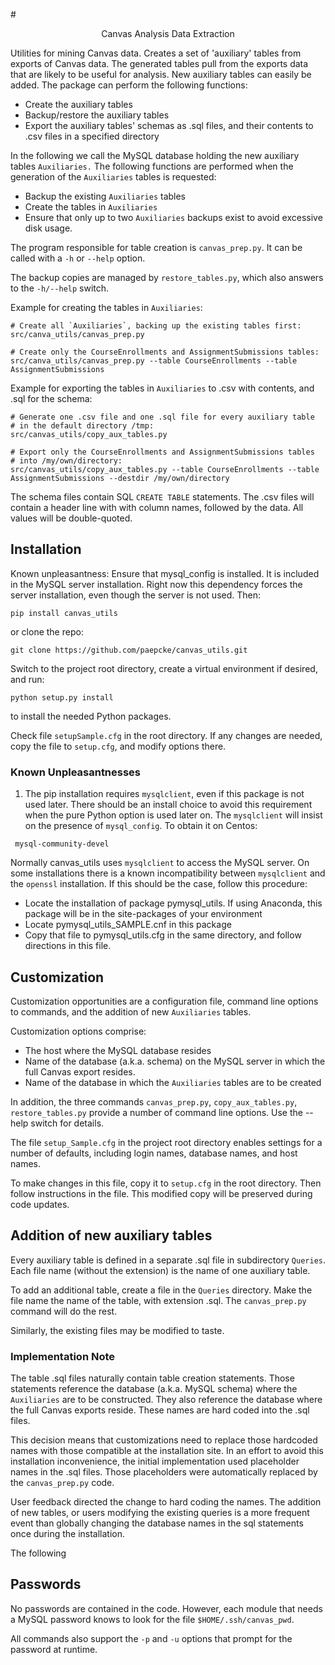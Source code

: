 #<p align="center">Canvas Analysis Data Extraction</p>


Utilities for mining Canvas data. Creates a set of 'auxiliary' tables from exports of Canvas data. The generated tables pull from the exports data that are likely to be useful for analysis. New auxiliary tables can easily be added. The package can perform the following functions: 

- Create the auxiliary tables
- Backup/restore the auxiliary tables
- Export the auxiliary tables' schemas as .sql files, and their contents
  to .csv files in a specified directory

In the following we call the MySQL database holding the new auxiliary tables `Auxiliaries.` The following functions are performed when the generation of the `Auxiliaries` tables is requested:

- Backup the existing `Auxiliaries` tables
- Create the tables in `Auxiliaries`
- Ensure that only up to two `Auxiliaries` backups exist to avoid
  excessive disk usage.

The program responsible for table creation is `canvas_prep.py`. It can be called with a `-h` or `--help` option.

The backup copies are managed by `restore_tables.py`, which also answers to the `-h/--help` switch.

Example for creating the tables in `Auxiliaries`:
```
# Create all `Auxiliaries`, backing up the existing tables first:
src/canva_utils/canvas_prep.py

# Create only the CourseEnrollments and AssignmentSubmissions tables:
src/canva_utils/canvas_prep.py --table CourseEnrollments --table AssignmentSubmissions
```

Example for exporting the tables in `Auxiliaries` to .csv with
contents, and .sql for the schema:
```
# Generate one .csv file and one .sql file for every auxiliary table
# in the default directory /tmp:
src/canvas_utils/copy_aux_tables.py

# Export only the CourseEnrollments and AssignmentSubmissions tables
# into /my/own/directory:
src/canvas_utils/copy_aux_tables.py --table CourseEnrollments --table AssignmentSubmissions --destdir /my/own/directory
```

The schema files contain SQL `CREATE TABLE` statements. The .csv files will contain a header line with with column names, followed by the data. All values will be double-quoted.

## Installation

Known unpleasantness: Ensure that mysql_config is installed. It is included in the MySQL server installation. Right now this dependency forces the server installation, even though the server is not used. 
Then:

`pip install canvas_utils`

or clone the repo:

`git clone https://github.com/paepcke/canvas_utils.git`

Switch to the project root directory, create a virtual environment if desired, and run:

`python setup.py install`

to install the needed Python packages.

Check file `setupSample.cfg` in the root directory. If any changes are needed, copy the file to `setup.cfg`, and modify options there.

### Known Unpleasantnesses

1. The pip installation requires `mysqlclient`, even if this package is not used later. There should be an install choice to avoid this requirement when the pure Python option is used later on. The `mysqlclient` will insist on the presence of `mysql_config`. To obtain it on Centos:

```
 mysql-community-devel 
```

Normally canvas_utils uses `mysqlclient` to access the MySQL server. On some installations there is a known incompatibility between `mysqlclient` and the `openssl` installation. If this should be the case, follow this procedure:

- Locate the installation of package pymysql_utils. If using Anaconda,
  this package will be in the site-packages of your environment
- Locate pymysql_utils_SAMPLE.cnf in this package  
- Copy that file to pymysql_utils.cfg in the same directory, and
  follow directions in this file.

## Customization

Customization opportunities are a configuration file, command line options to commands, and the addition of new `Auxiliaries` tables.

Customization options comprise:

- The host where the MySQL database resides
- Name of the database (a.k.a. schema) on the MySQL server in which the full
  Canvas export resides.
- Name of the database in which the `Auxiliaries` tables are to be
  created

In addition, the three commands `canvas_prep.py`, `copy_aux_tables.py`, `restore_tables.py` provide a number of command line options. Use the --help switch for details.

The file `setup_Sample.cfg` in the project root directory enables settings for a number of defaults, including login names, database names, and host names.

To make changes in this file, copy it to `setup.cfg` in the root directory. Then follow instructions in the file. This modified copy will be preserved during code updates. 

## Addition of new auxiliary tables

Every auxiliary table is defined in a separate .sql file in subdirectory `Queries`. Each file name (without the extension) is the name of one auxiliary table.

To add an additional table, create a file in the `Queries` directory. Make the file name the name of the table, with extension .sql. The `canvas_prep.py` command will do the rest.

Similarly, the existing files may be modified to taste.

### Implementation Note
The table .sql files naturally contain table creation statements. Those statements reference the database (a.k.a. MySQL schema) where the `Auxiliaries` are to be constructed. They also reference the database where the full Canvas exports reside. These names are hard coded into the .sql files.

This decision means that customizations need to replace those hardcoded names with those compatible at the installation site. In an effort to avoid this installation inconvenience, the initial implementation used placeholder names in the .sql files. Those placeholders were automatically replaced by the `canvas_prep.py` code.

User feedback directed the change to hard coding the names. The addition of new tables, or users modifying the existing queries is a more frequent event than globally changing the database names in the sql statements once during the installation.

The following 




## Passwords
 No passwords are contained in the code. However, each module that needs a MySQL password knows to look for the file `$HOME/.ssh/canvas_pwd`.
 
All commands also support the `-p` and `-u` options that prompt for the password at runtime. 


